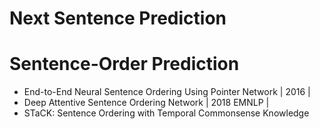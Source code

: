# Next Sentence Prediction




# Sentence-Order Prediction
- End-to-End Neural Sentence Ordering Using Pointer Network | 2016 | 
- Deep Attentive Sentence Ordering Network | 2018 EMNLP |
- STaCK: Sentence Ordering with Temporal Commonsense Knowledge 

